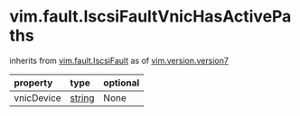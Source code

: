 vim.fault.IscsiFaultVnicHasActivePaths
======================================
inherits from [vim.fault.IscsiFault](docs/vim.fault.IscsiFault.md)
as of [vim.version.version7](docs/vim.version.md)

| property | type | optional |
|:---------|:-----|:---------|
| vnicDevice | [string](string.md "string") | None |
